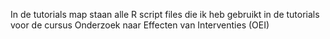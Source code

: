 In de tutorials map staan alle R script files die ik heb gebruikt in de tutorials voor de cursus Onderzoek naar Effecten van Interventies (OEI)
